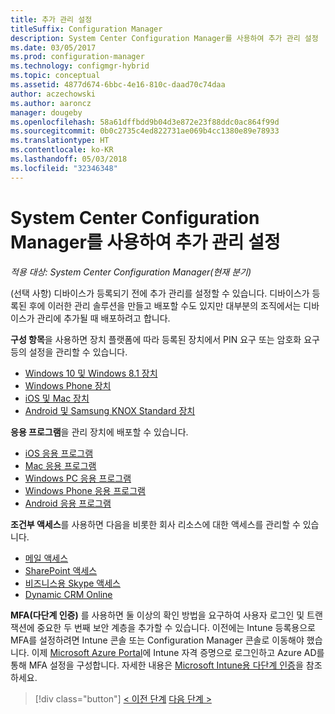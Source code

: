 ```yaml
---
title: 추가 관리 설정
titleSuffix: Configuration Manager
description: System Center Configuration Manager를 사용하여 추가 관리 설정
ms.date: 03/05/2017
ms.prod: configuration-manager
ms.technology: configmgr-hybrid
ms.topic: conceptual
ms.assetid: 4877d674-6bbc-4e16-810c-daad70c74daa
author: aczechowski
ms.author: aaroncz
manager: dougeby
ms.openlocfilehash: 58a61dffbdd9b04d3e872e23f88ddc0ac864f99d
ms.sourcegitcommit: 0b0c2735c4ed822731ae069b4cc1380e89e78933
ms.translationtype: HT
ms.contentlocale: ko-KR
ms.lasthandoff: 05/03/2018
ms.locfileid: "32346348"
---
```

# <a name="set-up-additional-management-with-system-center-configuration-manager"></a>System Center Configuration Manager를 사용하여 추가 관리 설정

*적용 대상: System Center Configuration Manager(현재 분기)*

(선택 사항) 디바이스가 등록되기 전에 추가 관리를 설정할 수 있습니다. 디바이스가 등록된 후에 이러한 관리 솔루션을 만들고 배포할 수도 있지만 대부분의 조직에서는 디바이스가 관리에 추가될 때 배포하려고 합니다.

**구성 항목**을 사용하면 장치 플랫폼에 따라 등록된 장치에서 PIN 요구 또는 암호화 요구 등의 설정을 관리할 수 있습니다.
- [Windows 10 및 Windows 8.1 장치](create-configuration-items-for-windows-8.1-and-windows-10-devices-managed-without-the-client.md)
- [Windows Phone 장치](create-configuration-items-for-windows-phone-devices-managed-without-the-client.md)
- [iOS 및 Mac 장치](create-configuration-items-for-ios-and-mac-os-x-devices-managed-without-the-client.md)
- [Android 및 Samsung KNOX Standard 장치](create-configuration-items-for-android-and-samsung-knox-devices-managed-without-the-client.md)

**응용 프로그램**을 관리 장치에 배포할 수 있습니다.
- [iOS 응용 프로그램](creating-ios-applications.md)
- [Mac 응용 프로그램](../../apps/get-started/creating-mac-computer-applications.md)
- [Windows PC 응용 프로그램](../../apps/get-started/creating-windows-applications.md)
- [Windows Phone 응용 프로그램](creating-windows-phone-applications.md)
- [Android 응용 프로그램](creating-android-applications.md)

**조건부 액세스**를 사용하면 다음을 비롯한 회사 리소스에 대한 액세스를 관리할 수 있습니다.  
- [메일 액세스](manage-email-access.md)
- [SharePoint 액세스](manage-sharepoint-online-access.md)
- [비즈니스용 Skype 액세스](manage-skype-for-business-online-access.md)
- [Dynamic CRM Online](manage-dynamics-crm-online-access.md)

**MFA(다단계 인증)** 를 사용하면 둘 이상의 확인 방법을 요구하여 사용자 로그인 및 트랜잭션에 중요한 두 번째 보안 계층을 추가할 수 있습니다.
이전에는 Intune 등록용으로 MFA를 설정하려면 Intune 콘솔 또는 Configuration Manager 콘솔로 이동해야 했습니다. 이제 [Microsoft Azure Portal](https://manage.windowsazure.com)에 Intune 자격 증명으로 로그인하고 Azure AD를 통해 MFA 설정을 구성합니다. 자세한 내용은 [Microsoft Intune용 다단계 인증](https://aka.ms/mfa_ad)을 참조하세요.

> [!div class="button"]
[< 이전 단계](enable-platform-enrollment.md)  [다음 단계 >](verify-mdm-configuration.md)
